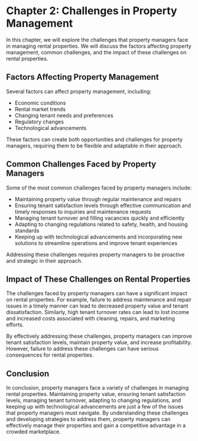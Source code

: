 Chapter 2: Challenges in Property Management
============================================

In this chapter, we will explore the challenges that property managers face in managing rental properties. We will discuss the factors affecting property management, common challenges, and the impact of these challenges on rental properties.

Factors Affecting Property Management
-------------------------------------

Several factors can affect property management, including:

* Economic conditions
* Rental market trends
* Changing tenant needs and preferences
* Regulatory changes
* Technological advancements

These factors can create both opportunities and challenges for property managers, requiring them to be flexible and adaptable in their approach.

Common Challenges Faced by Property Managers
--------------------------------------------

Some of the most common challenges faced by property managers include:

* Maintaining property value through regular maintenance and repairs
* Ensuring tenant satisfaction levels through effective communication and timely responses to inquiries and maintenance requests
* Managing tenant turnover and filling vacancies quickly and efficiently
* Adapting to changing regulations related to safety, health, and housing standards
* Keeping up with technological advancements and incorporating new solutions to streamline operations and improve tenant experiences

Addressing these challenges requires property managers to be proactive and strategic in their approach.

Impact of These Challenges on Rental Properties
-----------------------------------------------

The challenges faced by property managers can have a significant impact on rental properties. For example, failure to address maintenance and repair issues in a timely manner can lead to decreased property value and tenant dissatisfaction. Similarly, high tenant turnover rates can lead to lost income and increased costs associated with cleaning, repairs, and marketing efforts.

By effectively addressing these challenges, property managers can improve tenant satisfaction levels, maintain property value, and increase profitability. However, failure to address these challenges can have serious consequences for rental properties.

Conclusion
----------

In conclusion, property managers face a variety of challenges in managing rental properties. Maintaining property value, ensuring tenant satisfaction levels, managing tenant turnover, adapting to changing regulations, and keeping up with technological advancements are just a few of the issues that property managers must navigate. By understanding these challenges and developing strategies to address them, property managers can effectively manage their properties and gain a competitive advantage in a crowded marketplace.
